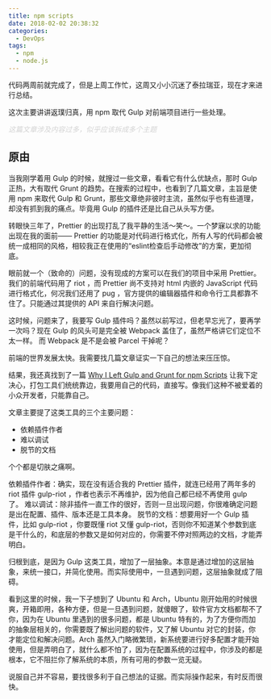 ```yaml
---
title: npm scripts
date: 2018-02-02 20:38:32
categories: 
  - DevOps
tags:
  - npm
  - node.js
---
```


代码两周前就完成了，但是上周工作忙，这周又小小沉迷了泰拉瑞亚，现在才来进行总结。

这次主要讲讲返璞归真，用 npm 取代 Gulp 对前端项目进行一些处理。

<span style="color: lightgray;">_这篇文章涉及内容过多，似乎应该拆成多个主题_</span>

<!-- more -->

## 原由

当我刚学着用 Gulp 的时候，就搜过一些文章，看看它有什么优缺点，那时 Gulp 正热，大有取代 Grunt 的趋势。在搜索的过程中，也看到了几篇文章，主旨是使用 npm 来取代 Gulp 和 Grunt，那些文章绝非彼时主流，虽然似乎也有些道理，却没有抓到我的痛点。毕竟用 Gulp 的插件还是比自己从头写方便。

转眼快三年了，Prettier 的出现打乱了我平静的生活～笑～。一个梦寐以求的功能出现在我的面前—— Prettier 的功能是对代码进行格式化，所有人写的代码都会被统一成相同的风格，相较我正在使用的“eslint检查后手动修改”的方案，更加彻底。

眼前就一个（致命的）问题，没有现成的方案可以在我们的项目中采用 Prettier。我们的前端代码用了 riot ，而 Prettier 尚不支持对 html 内嵌的 JavaScript 代码进行格式化，何况我们还用了 pug ，官方提供的编辑器插件和命令行工具都靠不住了。只能通过其提供的 API 来自行解决问题。

这时候，问题来了，我要写 Gulp 插件吗？虽然以前写过，但老早忘光了，要再学一次吗？现在 Gulp 的风头可是完全被 Webpack 盖住了，虽然严格讲它们定位不太一样。 而 Webpack 是不是会被 Parcel 干掉呢？

前端的世界发展太快。我需要找几篇文章证实一下自己的想法来压压惊。

结果，我还真找到了一篇 [Why I Left Gulp and Grunt for npm Scripts](https://medium.freecodecamp.org/why-i-left-gulp-and-grunt-for-npm-scripts-3d6853dd22b8) 让我下定决心，打包工具们统统靠边，我要用自己的代码，直接写。像我们这种不被爱着的小众开发者，只能靠自己。

文章主要提了这类工具的三个主要问题：
- 依赖插件作者
- 难以调试
- 脱节的文档

个个都是切肤之痛啊。

依赖插件作者：确实，现在没有适合我的 Prettier 插件，就连已经用了两年多的 riot 插件 gulp-riot ，作者也表示不再维护，因为他自己都已经不再使用 gulp 了。
难以调试：除非插件一直工作的很好，否则一旦出现问题，你很难确定问题是出在配置、插件、版本还是工具本身。
脱节的文档：想要用好一个 Gulp 插件，比如 gulp-riot ，你要既懂 riot 又懂 gulp-riot，否则你不知道某个参数到底是干什么的，和底层的参数又是如何对应的，你需要不停对照两边的文档，才能弄明白。

归根到底，是因为 Gulp 这类工具，增加了一层抽象。本意是通过增加的这层抽象，来统一接口，并简化使用。而实际使用中，一旦遇到问题，这层抽象就成了阻碍。

看到这里的时候，我一下子想到了 Ubuntu 和 Arch，Ubuntu 刚开始用的时候很爽，开箱即用，各种方便，但是一旦遇到问题，就傻眼了，软件官方文档都帮不了你，因为在 Ubuntu 里遇到的很多问题，都是 Ubuntu 特有的，为了方便你而加的抽象层相关的，你需要既了解出问题的软件，又了解 Ubuntu 对它的封装，你才能定位和解决问题。Arch 虽然入门略微繁琐，新系统要进行好多配置才能开始使用，但是弄明白了，就什么都不怕了，因为在配置系统的过程中，你涉及的都是根本，它不阻拦你了解系统的本质，所有可用的参数一览无疑。

说服自己并不容易，要找很多利于自己想法的证据。而实际操作起来，有时反而很快。
